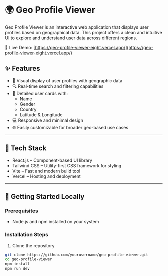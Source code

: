 # 🌍 Geo Profile Viewer

Geo Profile Viewer is an interactive web application that displays user profiles based on geographical data. This project offers a clean and intuitive UI to explore and understand user data across different regions.

🔗 Live Demo: [https://geo-profile-viewer-eight.vercel.app/](https://geo-profile-viewer-eight.vercel.app/)

## ✨ Features

- 📍 Visual display of user profiles with geographic data
- 🔍 Real-time search and filtering capabilities
- 👤 Detailed user cards with:
  - Name
  - Gender
  - Country
  - Latitude & Longitude
- 💻 Responsive and minimal design
- 🌐 Easily customizable for broader geo-based use cases

---

## 🧰 Tech Stack

- React.js – Component-based UI library
- Tailwind CSS – Utility-first CSS framework for styling
- Vite – Fast and modern build tool
- Vercel – Hosting and deployment

---

## 🚀 Getting Started Locally

### Prerequisites

- Node.js and npm installed on your system

### Installation Steps

1. Clone the repository

```bash
git clone https://github.com/yourusername/geo-profile-viewer.git
cd geo-profile-viewer
npm install
npm run dev



